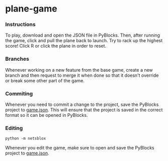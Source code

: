 # plane-game

### Instructions

To play, download and open the JSON file in PyBlocks. Then, after running the game, click and pull the plane back to launch. Try to rack up the highest score! Click R or click the plane in order to reset.

### Branches

Whenever working on a new feature from the base game, create a new branch and then request to merge it when done so that
it doesn't override or break some other part of the game.

### Commiting
Whenever you need to commit a change to the project, save the PyBlocks project to [game.json](src/game.json). This will
ensure that the project is saved in the correct format so it can be opened in PyBlocks.

### Editing

```shell
python -m netsblox
```

Whenever you edit the game, make sure to open and save the PyBlocks project to [game.json](src/game.json).
